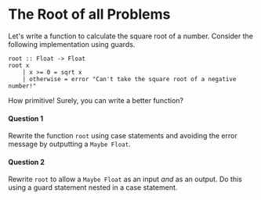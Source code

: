 # The Root of all Problems

Let's write a function to calculate the square root of a number. Consider the following implementation using guards.

```
root :: Float -> Float
root x
    | x >= 0 = sqrt x
    | otherwise = error "Can't take the square root of a negative number!"
```

How primitive! Surely, you can write a better function?
#### Question 1
Rewrite the function `root` using case statements and avoiding the error message by outputting a `Maybe Float`.


#### Question 2
Rewrite `root` to allow a `Maybe Float` as an input _and_ as an output. Do this using a guard statement nested in a case statement.
